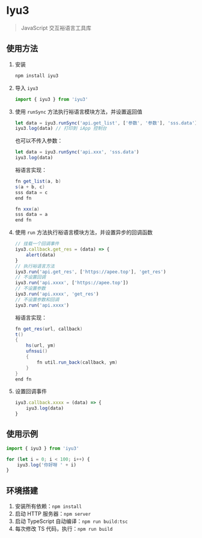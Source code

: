 # Iyu3

> JavaScript 交互裕语言工具库

## 使用方法

1. 安装

    ```bash
    npm install iyu3
    ```
2. 导入 `iyu3`

    ```ts
    import { iyu3 } from 'iyu3'
    ````
3. 使用 `runSync` 方法执行裕语言模块方法，并设置返回值

    ```ts
    let data = iyu3.runSync('api.get_list', ['参数', '参数'], 'sss.data')
    iyu3.log(data) // 打印到 iApp 控制台
    ```

    也可以不传入参数：

    ```ts
    let data = iyu3.runSync('api.xxx', 'sss.data')
    iyu3.log(data)
    ```

    裕语言实现：

    ```java
    fn get_list(a, b)
    s(a + b, c)
    sss data = c
    end fn
    ```

    ```java
    fn xxx(a)
    sss data = a
    end fn
    ```
4. 使用 `run`  方法执行裕语言模块方法，并设置异步的回调函数

    ```ts
    // 挂载一个回调事件
    iyu3.callback.get_res = (data) => {
        alert(data)
    }
    // 执行裕语言方法
    iyu3.run('api.get_res', ['https://apee.top'], 'get_res')
    // 不设置回调
    iyu3.run('api.xxxx', ['https://apee.top'])
    // 不设置参数
    iyu3.run('api.xxxx', 'get_res')
    // 不设置参数和回调
    iyu3.run('api.xxxx')
    ```

    裕语言实现：

    ```java
    fn get_res(url, callback)
    t()
    {
        hs(url, ym)
        ufnsui()
        {
            fn util.run_back(callback, ym)
        }
    }
    end fn
    ```
5. 设置回调事件

    ```ts
    iyu3.callback.xxxx = (data) => {
        iyu3.log(data)
    }
    ```

## 使用示例

```ts
import { iyu3 } from 'iyu3'

for (let i = 0; i < 100; i++) {
    iyu3.log('你好呀 ' + i)
}
```

## 环境搭建

1. 安装所有依赖：`npm install`
1. 启动 HTTP 服务器：`npm server`
2. 启动 TypeScript 自动编译：`npm run build:tsc`
3. 每次修改 TS 代码，执行：`npm run build`